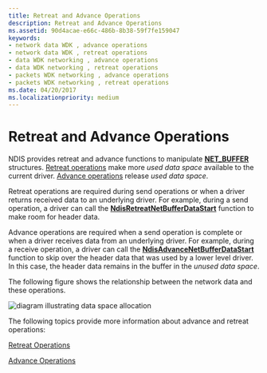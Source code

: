 ```yaml
---
title: Retreat and Advance Operations
description: Retreat and Advance Operations
ms.assetid: 90d4acae-e66c-486b-8b38-59f7fe159047
keywords:
- network data WDK , advance operations
- network data WDK , retreat operations
- data WDK networking , advance operations
- data WDK networking , retreat operations
- packets WDK networking , advance operations
- packets WDK networking , retreat operations
ms.date: 04/20/2017
ms.localizationpriority: medium
---
```


# Retreat and Advance Operations





NDIS provides retreat and advance functions to manipulate [**NET\_BUFFER**](https://msdn.microsoft.com/library/windows/hardware/ff568376) structures. [Retreat operations](retreat-operations.md) make more *used data space* available to the current driver. [Advance operations](advance-operations.md) release *used data space*.

Retreat operations are required during send operations or when a driver returns received data to an underlying driver. For example, during a send operation, a driver can call the [**NdisRetreatNetBufferDataStart**](https://msdn.microsoft.com/library/windows/hardware/ff564527) function to make room for header data.

Advance operations are required when a send operation is complete or when a driver receives data from an underlying driver. For example, during a receive operation, a driver can call the [**NdisAdvanceNetBufferDataStart**](https://msdn.microsoft.com/library/windows/hardware/ff560703) function to skip over the header data that was used by a lower level driver. In this case, the header data remains in the buffer in the *unused data space*.

The following figure shows the relationship between the network data and these operations.

![diagram illustrating data space allocation](images/netbufferdata-basic.png)

The following topics provide more information about advance and retreat operations:

[Retreat Operations](retreat-operations.md)

[Advance Operations](advance-operations.md)

 

 






